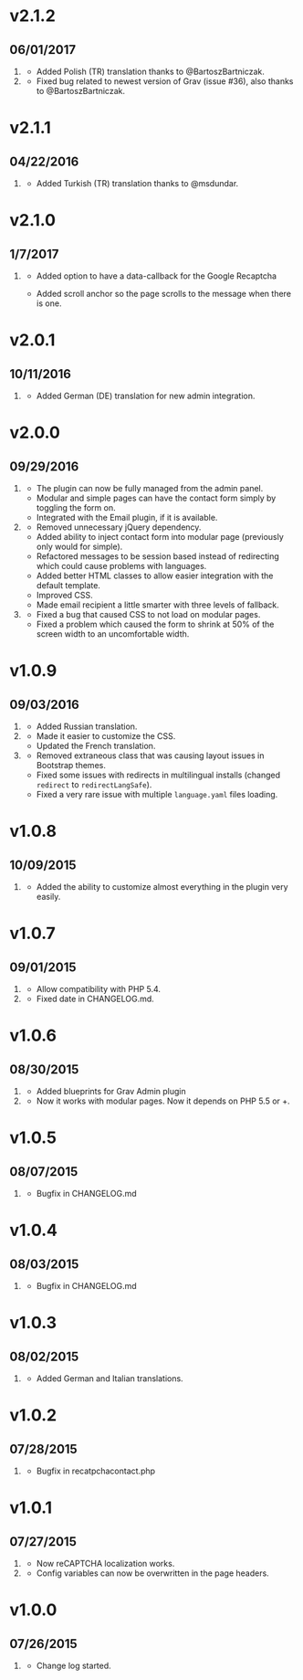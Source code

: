 # v2.1.2
## 06/01/2017

1. [](#improved)
    * Added Polish (TR) translation thanks to @BartoszBartniczak.
2. [](#bugfix)
    * Fixed bug related to newest version of Grav (issue #36), also thanks to @BartoszBartniczak.

# v2.1.1
## 04/22/2016

1. [](#improved)
    * Added Turkish (TR) translation thanks to @msdundar.

# v2.1.0
## 1/7/2017

1. [](#new)
    * Added option to have a data-callback for the Google Recaptcha
    
   [](#improved)
    * Added scroll anchor so the page scrolls to the message when there is one.

# v2.0.1
## 10/11/2016

1. [](#improved)
    * Added German (DE) translation for new admin integration. 

# v2.0.0
## 09/29/2016

1. [](#new)
    * The plugin can now be fully managed from the admin panel.
    * Modular and simple pages can have the contact form simply by toggling the form on.
    * Integrated with the Email plugin, if it is available.
2. [](#improved)
    * Removed unnecessary jQuery dependency.
    * Added ability to inject contact form into modular page (previously only would for simple).
    * Refactored messages to be session based instead of redirecting which could cause problems with languages.
    * Added better HTML classes to allow easier integration with the default template.
    * Improved CSS.
    * Made email recipient a little smarter with three levels of fallback.
3. [](#bugfix)
    * Fixed a bug that caused CSS to not load on modular pages.
    * Fixed a problem which caused the form to shrink at 50% of the screen width to an uncomfortable width.


# v1.0.9
## 09/03/2016

1. [](#new)
    * Added Russian translation.
2. [](#improved)
    * Made it easier to customize the CSS.
    * Updated the French translation.
3. [](#bugfix)
    * Removed extraneous class that was causing layout issues in Bootstrap themes.
    * Fixed some issues with redirects in multilingual installs (changed `redirect` to `redirectLangSafe`).
    * Fixed a very rare issue with multiple `language.yaml` files loading.

# v1.0.8
## 10/09/2015

1. [](#improved)
    * Added the ability to customize almost everything in the plugin very easily.

# v1.0.7
## 09/01/2015

1. [](#improved)
    * Allow compatibility with PHP 5.4.
2. [](#bugfix)
    * Fixed date in CHANGELOG.md.


# v1.0.6
## 08/30/2015

1. [](#improved)
    * Added blueprints for Grav Admin plugin
2. [](#new)
    * Now it works with modular pages. Now it depends on PHP 5.5 or +.

# v1.0.5
## 08/07/2015

1. [](#bugfix)
    * Bugfix in CHANGELOG.md

# v1.0.4
## 08/03/2015

1. [](#bugfix)
    * Bugfix in CHANGELOG.md

# v1.0.3
## 08/02/2015

1. [](#new)
    * Added German and Italian translations.

# v1.0.2
## 07/28/2015

1. [](#bugfix)
    * Bugfix in recatpchacontact.php


# v1.0.1
## 07/27/2015

1. [](#bugfix)
    * Now reCAPTCHA localization works.
2. [](#new)
    * Config variables can now be overwritten in the page headers.

# v1.0.0
## 07/26/2015

1. [](#new)
    * Change log started.
